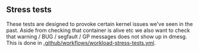 ## Stress tests

These tests are designed to provoke certain kernel issues we've seen in the past. Aside from checking that container is alive etc we also want to check that warning / BUG / segfault / GP messages does not show up in dmesg. This is done in [.github/workflows/workload-stress-tests.yml](../../.github/workflows/workload-stress-tests.yml).
